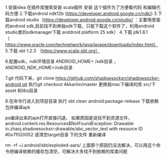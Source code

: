 1.安装idea 在插件库搜索安装 scala插件 安装 这个插件为了方便看代码 和编辑代码方便
2.下载android ndk12b  (https://developer.android.google.cn/ndk/)
3.下载android studio（https://developer.android.google.cn/studio/ ：主要用里面的android sdk,目前找不到单独sdk下载，只能下载这个软件了，利用android studio里的sdkmanager下载 anddroid platform 25 sdk）
4.下载 jdk1.8.1 （https://www.oracle.com/technetwork/java/javase/downloads/index.html）
5.下载 sbt 1.2.3 （https://www.scala-sbt.org）

6.配置sdk，ndk环境目录 ANDROID_HOME= /sdk目录 ，ANDROID_NDK_HOME=/ndk目录

7.git 代码下来，git clone https://github.com/shadowsocksrr/shadowsocksr-android.git 执行git checkout Akkariiin/master 更换我mac下编译的库 src/下asset 和libs目录 

8.在命令行进入到项目目录 执行 sbt clean android:package-release 下载依赖包并编译apk

ps编译出来的apk打开直接闪退，
如果原因是说找不到资源文件， android.content.res.Resources$NotFoundException: Drawable in.zhaoj.shadowsocksrr:drawable/abc_vector_test with resource ID #0x7f020052
请清空target目录 下的文件 重新编译

rm -rf ~/.android/sbt/exploded-aars/  上面那个原因仍没法解决，可以用这个命令把编译依赖的缓存包清空，可解决大多找不到依赖的库类问题